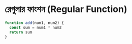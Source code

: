 # রেগুলার ফাংশন (Regular Function)



```javascript
function add(num1, num2) {
  const sum = num1 * num2
  return sum
}
```
